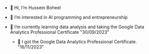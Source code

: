 - 👋 Hi, I’m Hussein Boheel
- 👀 I’m interested in AI programming and entrepreneurship
- 🌱 I’m currently learning data analysis and taking the Google Data Analytics Professional Certificate "30/09/2023"
  
  	- 👋 I got  the Google Data Analytics Professional Certificate. "16/11/2023"




